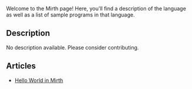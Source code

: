 Welcome to the Mirth page! Here, you'll find a description of the language as well as a list of sample programs in that language.

## Description

No description available. Please consider contributing.

## Articles

- [Hello World in Mirth](https://sampleprograms.io/projects/hello-world/mirth)
